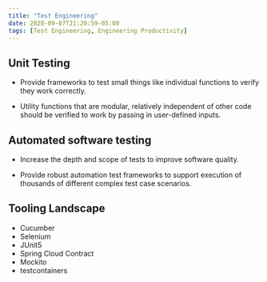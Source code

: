 ```yaml
---
title: "Test Engineering"
date: 2020-09-07T21:20:59-05:00
tags: [Test Engineering, Engineering Productivity]
---
```


## Unit Testing

* Provide frameworks to test small things like individual functions to verify they work correctly.

* Utility functions that are modular, relatively independent of other code should be verified to work by passing in user-defined inputs.

## Automated software testing

* Increase the depth and scope of tests to improve software quality.

* Provide robust automation test frameworks to support execution of thousands of different complex test case scenarios.

## Tooling Landscape

* Cucumber
* Selenium
* JUnit5
* Spring Cloud Contract
* Mockito
* testcontainers
